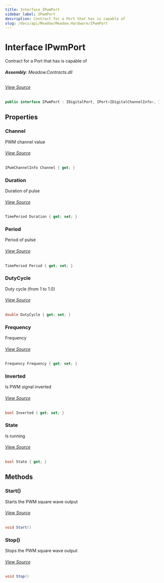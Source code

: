 ```yaml
---
title: Interface IPwmPort
sidebar_label: IPwmPort
description: Contract for a Port that has is capable of
slug: /docs/api/Meadow/Meadow.Hardware/IPwmPort
---
```

# Interface IPwmPort
Contract for a Port that has is capable of

###### **Assembly**: Meadow.Contracts.dll
###### [View Source](https://github.com/WildernessLabs/Meadow.Contracts.git/blob/develop/Source/Meadow.Contracts/Hardware/Contracts/PortsAndBuses/IPwmPort.cs#L8)
```csharp title="Declaration"
public interface IPwmPort : IDigitalPort, IPort<IDigitalChannelInfo>, IDisposable
```
## Properties
### Channel
PWM channel value
###### [View Source](https://github.com/WildernessLabs/Meadow.Contracts.git/blob/develop/Source/Meadow.Contracts/Hardware/Contracts/PortsAndBuses/IPwmPort.cs#L13)
```csharp title="Declaration"
IPwmChannelInfo Channel { get; }
```
### Duration
Duration of pulse
###### [View Source](https://github.com/WildernessLabs/Meadow.Contracts.git/blob/develop/Source/Meadow.Contracts/Hardware/Contracts/PortsAndBuses/IPwmPort.cs#L28)
```csharp title="Declaration"
TimePeriod Duration { get; set; }
```
### Period
Period of pulse
###### [View Source](https://github.com/WildernessLabs/Meadow.Contracts.git/blob/develop/Source/Meadow.Contracts/Hardware/Contracts/PortsAndBuses/IPwmPort.cs#L33)
```csharp title="Declaration"
TimePeriod Period { get; set; }
```
### DutyCycle
Duty cycle (from 1 to 1.0)
###### [View Source](https://github.com/WildernessLabs/Meadow.Contracts.git/blob/develop/Source/Meadow.Contracts/Hardware/Contracts/PortsAndBuses/IPwmPort.cs#L38)
```csharp title="Declaration"
double DutyCycle { get; set; }
```
### Frequency
Frequency
###### [View Source](https://github.com/WildernessLabs/Meadow.Contracts.git/blob/develop/Source/Meadow.Contracts/Hardware/Contracts/PortsAndBuses/IPwmPort.cs#L43)
```csharp title="Declaration"
Frequency Frequency { get; set; }
```
### Inverted
Is PWM signal inverted
###### [View Source](https://github.com/WildernessLabs/Meadow.Contracts.git/blob/develop/Source/Meadow.Contracts/Hardware/Contracts/PortsAndBuses/IPwmPort.cs#L48)
```csharp title="Declaration"
bool Inverted { get; set; }
```
### State
Is running
###### [View Source](https://github.com/WildernessLabs/Meadow.Contracts.git/blob/develop/Source/Meadow.Contracts/Hardware/Contracts/PortsAndBuses/IPwmPort.cs#L53)
```csharp title="Declaration"
bool State { get; }
```
## Methods
### Start()
Starts the PWM square wave output
###### [View Source](https://github.com/WildernessLabs/Meadow.Contracts.git/blob/develop/Source/Meadow.Contracts/Hardware/Contracts/PortsAndBuses/IPwmPort.cs#L18)
```csharp title="Declaration"
void Start()
```
### Stop()
Stops the PWM square wave output
###### [View Source](https://github.com/WildernessLabs/Meadow.Contracts.git/blob/develop/Source/Meadow.Contracts/Hardware/Contracts/PortsAndBuses/IPwmPort.cs#L23)
```csharp title="Declaration"
void Stop()
```
